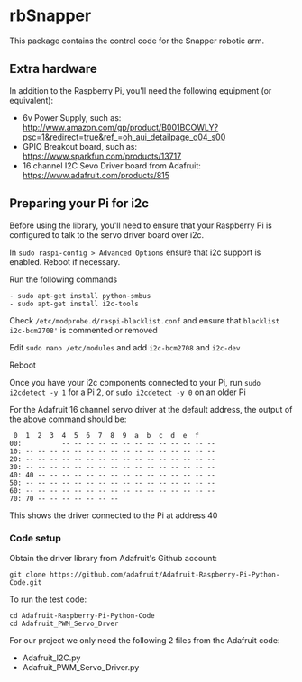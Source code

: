 # rbSnapper

This package contains the control code for the Snapper robotic arm.

## Extra hardware

In addition to the Raspberry Pi, you'll need the following equipment (or equivalent):

-   6v Power Supply, such as: http://www.amazon.com/gp/product/B001BCOWLY?psc=1&redirect=true&ref_=oh_aui_detailpage_o04_s00
-   GPIO Breakout board, such as: https://www.sparkfun.com/products/13717
-   16 channel I2C Sevo Driver board from Adafruit: https://www.adafruit.com/products/815

## Preparing your Pi for i2c

Before using the library, you'll need to ensure that your Raspberry Pi is configured to talk to the servo driver board over i2c.

In `sudo raspi-config > Advanced Options` ensure that i2c support is enabled.  Reboot if necessary.

Run the following commands

    - sudo apt-get install python-smbus
    - sudo apt-get install i2c-tools

Check `/etc/modprobe.d/raspi-blacklist.conf` and ensure that `blacklist i2c-bcm2708'` is commented or removed

Edit `sudo nano /etc/modules` and add `i2c-bcm2708` and `i2c-dev`

Reboot

Once you have your i2c components connected to your Pi, run `sudo i2cdetect -y 1` for a Pi 2, or `sudo i2cdetect -y 0` on an older Pi

For the Adafruit 16 channel servo driver at the default address, the output of the above command should be:


     0  1  2  3  4  5  6  7  8  9  a  b  c  d  e  f
    00:          -- -- -- -- -- -- -- -- -- -- -- -- --
    10: -- -- -- -- -- -- -- -- -- -- -- -- -- -- -- --
    20: -- -- -- -- -- -- -- -- -- -- -- -- -- -- -- --
    30: -- -- -- -- -- -- -- -- -- -- -- -- -- -- -- --
    40: 40 -- -- -- -- -- -- -- -- -- -- -- -- -- -- --
    50: -- -- -- -- -- -- -- -- -- -- -- -- -- -- -- --
    60: -- -- -- -- -- -- -- -- -- -- -- -- -- -- -- --
    70: 70 -- -- -- -- -- -- --

This shows the driver connected to the Pi at address 40

### Code setup

Obtain the driver library from Adafruit's Github account:

    git clone https://github.com/adafruit/Adafruit-Raspberry-Pi-Python-Code.git

To run the test code:

    cd Adafruit-Raspberry-Pi-Python-Code
    cd Adafruit_PWM_Servo_Drver

For our project we only need the following 2 files from the Adafruit code:

-   Adafruit_I2C.py
-   Adafruit_PWM_Servo_Driver.py